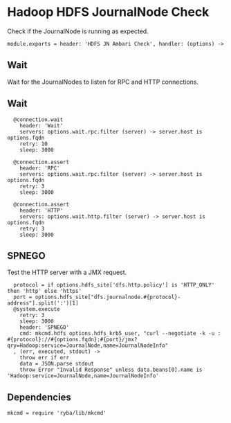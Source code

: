 
# Hadoop HDFS JournalNode Check

Check if the JournalNode is running as expected.

    module.exports = header: 'HDFS JN Ambari Check', handler: (options) ->

## Wait

Wait for the JournalNodes to listen for RPC and HTTP connections.

## Wait

      @connection.wait
        header: 'Wait'
        servers: options.wait.rpc.filter (server) -> server.host is options.fqdn
        retry: 10
        sleep: 3000

      @connection.assert
        header: 'RPC'
        servers: options.wait.rpc.filter (server) -> server.host is options.fqdn
        retry: 3
        sleep: 3000

      @connection.assert
        header: 'HTTP'
        servers: options.wait.http.filter (server) -> server.host is options.fqdn
        retry: 3
        sleep: 3000

## SPNEGO

Test the HTTP server with a JMX request.

      protocol = if options.hdfs_site['dfs.http.policy'] is 'HTTP_ONLY' then 'http' else 'https'
      port = options.hdfs_site["dfs.journalnode.#{protocol}-address"].split(':')[1]
      @system.execute
        retry: 3
        sleep: 3000
        header: 'SPNEGO'
        cmd: mkcmd.hdfs options.hdfs_krb5_user, "curl --negotiate -k -u : #{protocol}://#{options.fqdn}:#{port}/jmx?qry=Hadoop:service=JournalNode,name=JournalNodeInfo"
      , (err, executed, stdout) ->
        throw err if err
        data = JSON.parse stdout
        throw Error "Invalid Response" unless data.beans[0].name is 'Hadoop:service=JournalNode,name=JournalNodeInfo'

## Dependencies

    mkcmd = require 'ryba/lib/mkcmd'
